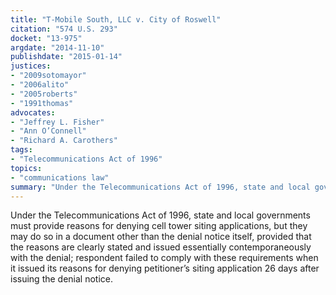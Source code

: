 ```yaml
---
title: "T-Mobile South, LLC v. City of Roswell"
citation: "574 U.S. 293"
docket: "13-975"
argdate: "2014-11-10"
publishdate: "2015-01-14"
justices:
- "2009sotomayor"
- "2006alito"
- "2005roberts"
- "1991thomas"
advocates:
- "Jeffrey L. Fisher"
- "Ann O’Connell"
- "Richard A. Carothers"
tags:
- "Telecommunications Act of 1996"
topics:
- "communications law"
summary: "Under the Telecommunications Act of 1996, state and local governments must provide reasons for denying cell tower siting applications, but they may do so in a document other than the denial notice itself, provided that the reasons are clearly stated and issued essentially contemporaneously with the denial; respondent failed to comply with these requirements when it issued its reasons for denying petitioner’s siting application 26 days after issuing the denial notice."
---
```

Under the Telecommunications Act of 1996, state and local governments must provide reasons for denying cell tower siting applications, but they may do so in a document other than the denial notice itself, provided that the reasons are clearly stated and issued essentially contemporaneously with the denial; respondent failed to comply with these requirements when it issued its reasons for denying petitioner’s siting application 26 days after issuing the denial notice.

